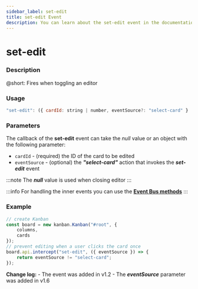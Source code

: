 ```yaml
---
sidebar_label: set-edit
title: set-edit Event
description: You can learn about the set-edit event in the documentation of the DHTMLX JavaScript Kanban library. Browse developer guides and API reference, try out code examples and live demos, and download a free 30-day evaluation version of DHTMLX Kanban.
---
```


# set-edit

### Description

@short: Fires when toggling an editor

### Usage

~~~jsx {}
"set-edit": ({ cardId: string | number, eventSource?: "select-card" } | null) => void;
~~~

### Parameters

The callback of the **set-edit** event can take the *null* value or an object with the following parameter:

- `cardId` - (required) the ID of the card to be edited
- `eventSource` - (optional) the ***"select-card"*** action that invokes the ***set-edit*** event

:::note
The ***null*** value is used when closing editor
:::

:::info
For handling the inner events you can use the [**Event Bus methods**](api/overview/main_overview.md/#event-bus-methods)
:::

### Example

~~~jsx {7-9}
// create Kanban
const board = new kanban.Kanban("#root", {
    columns,
    cards
});
// prevent editing when a user clicks the card once
board.api.intercept("set-edit", ({ eventSource }) => {
    return eventSource != "select-card";
});
~~~

**Change log:**
    - The event was added in v1.2
    - The ***eventSource*** parameter was added in v1.6
